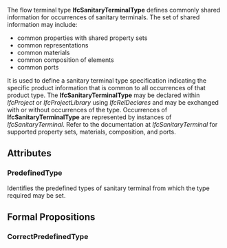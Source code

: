 The flow terminal type **IfcSanitaryTerminalType** defines commonly shared information for occurrences of sanitary terminals. The set of shared information may include:

* common properties with shared property sets
* common representations
* common materials
* common composition of elements
* common ports


<!-- end of short definition -->

It is used to define a sanitary terminal type specification indicating the specific product information that is common to all occurrences of that product type. The **IfcSanitaryTerminalType** may be declared within _IfcProject_ or _IfcProjectLibrary_ using _IfcRelDeclares_ and may be exchanged with or without occurrences of the type. Occurrences of **IfcSanitaryTerminalType** are represented by instances of _IfcSanitaryTerminal_. Refer to the documentation at _IfcSanitaryTerminal_ for supported property sets, materials, composition, and ports.

## Attributes

### PredefinedType
Identifies the predefined types of sanitary terminal from which the type required may be set.

## Formal Propositions

### CorrectPredefinedType

